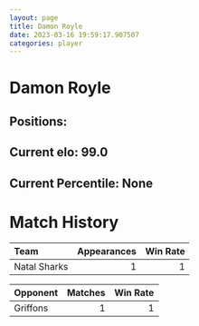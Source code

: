 ```yaml
---  
layout: page  
title: Damon Royle  
date: 2023-03-16 19:59:17.907507  
categories: player  
---
```

# Damon Royle

## Positions: 

## Current elo: 99.0

## Current Percentile: None

# Match History


| Team         |   Appearances |   Win Rate |
|:-------------|--------------:|-----------:|
| Natal Sharks |             1 |          1 |

| Opponent   |   Matches |   Win Rate |
|:-----------|----------:|-----------:|
| Griffons   |         1 |          1 |